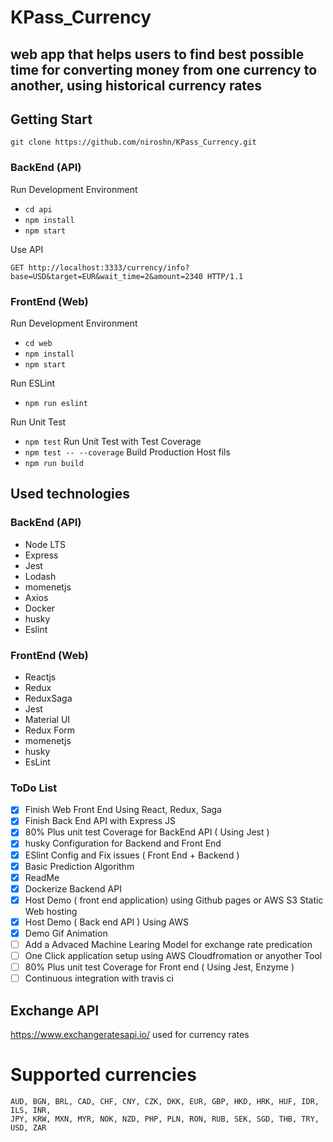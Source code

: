 # KPass_Currency
## web app that helps users to find best possible time for converting money from one currency to another, using historical currency rates

## Getting Start

`git clone https://github.com/niroshn/KPass_Currency.git`

### BackEnd (API)

Run Development Environment 
- `cd api`
- `npm install`
- `npm start`

Use API

`GET http://localhost:3333/currency/info?base=USD&target=EUR&wait_time=2&amount=2340 HTTP/1.1`


### FrontEnd (Web)

Run Development Environment 
- `cd web`
- `npm install`
- `npm start`

Run ESLint
- `npm run eslint`

Run Unit Test
- `npm test`
Run Unit Test with Test Coverage
- `npm test -- --coverage`
Build Production Host fils
- `npm run build`

## Used technologies 

### BackEnd (API)
- Node LTS
- Express
- Jest
- Lodash
- momenetjs
- Axios
- Docker
- husky
- Eslint

### FrontEnd (Web)
- Reactjs
- Redux
- ReduxSaga
- Jest
- Material UI
- Redux Form
- momenetjs
- husky
- EsLint


### ToDo List
- [x] Finish Web Front End Using React, Redux, Saga 
- [x] Finish Back End API with Express JS 
- [x] 80% Plus unit test Coverage for BackEnd API ( Using Jest )
- [x] husky Configuration for Backend and Front End
- [x] ESlint Config and Fix issues ( Front End + Backend )
- [x] Basic Prediction Algorithm
- [x] ReadMe 
- [x] Dockerize Backend API
- [x] Host Demo ( front end application) using Github pages or AWS S3 Static Web hosting
- [x] Host Demo ( Back end API ) Using AWS
- [x] Demo Gif Animation 
- [ ] Add a Advaced Machine Learing Model for exchange rate predication
- [ ] One Click application setup using AWS Cloudfromation or anyother Tool
- [ ] 80% Plus unit test Coverage for Front end ( Using Jest, Enzyme )
- [ ] Continuous integration with travis ci

## Exchange API

 https://www.exchangeratesapi.io/ used for currency rates

 
 # Supported currencies
```
AUD, BGN, BRL, CAD, CHF, CNY, CZK, DKK, EUR, GBP, HKD, HRK, HUF, IDR, ILS, INR,
JPY, KRW, MXN, MYR, NOK, NZD, PHP, PLN, RON, RUB, SEK, SGD, THB, TRY, USD, ZAR
